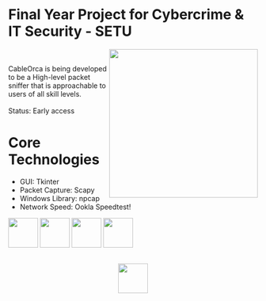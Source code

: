 # Final Year Project for Cybercrime &amp; IT Security - SETU 

<img src="https://user-images.githubusercontent.com/72495327/218586062-e25bf7f3-5b73-47ff-a03d-5d292420a9a4.png" width=300 align="right"/>
<br>

CableOrca is being developed to be a High-level packet sniffer that is approachable to users of all skill levels.
<br><br>
Status: Early access

# Core Technologies

+ GUI: Tkinter
+ Packet Capture: Scapy
+ Windows Library: npcap
+ Network Speed: Ookla Speedtest!

<div align="left">
<img src="https://user-images.githubusercontent.com/72495327/218586804-bdd5b645-5faa-4d81-9ef8-bf93a1d16cc3.png" width=60/>
<img src="https://user-images.githubusercontent.com/72495327/218588089-53365919-9422-499c-8db8-367b40b4958a.png" width=60/>
<img src="https://user-images.githubusercontent.com/72495327/218587796-629032e4-3905-4ac2-ac04-5cbc617bb6bf.png" width=60/>
<img src="https://user-images.githubusercontent.com/72495327/218588678-91675e13-f35c-4d29-8419-bd973b4f8d15.png" width=60/>
</div>

##

<div align="center">
<img src="https://user-images.githubusercontent.com/72495327/218588253-d0773c1f-e8f0-4498-8db0-26f4193aded1.png" width=60/>
</div>
